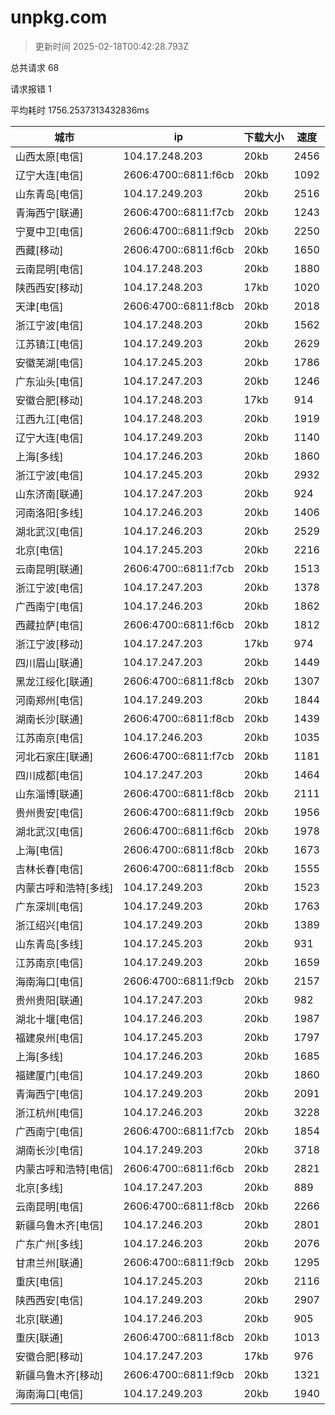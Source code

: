
  # unpkg.com

  > 更新时间 2025-02-18T00:42:28.793Z
  
  总共请求 68

  请求报错 1

  平均耗时 1756.2537313432836ms

|城市|ip|下载大小|速度|
|-----|----------|---|---|
|山西太原[电信]|104.17.248.203|20kb|2456|
|辽宁大连[电信]|2606:4700::6811:f6cb|20kb|1092|
|山东青岛[电信]|104.17.249.203|20kb|2516|
|青海西宁[联通]|2606:4700::6811:f7cb|20kb|1243|
|宁夏中卫[电信]|2606:4700::6811:f9cb|20kb|2250|
|西藏[移动]|2606:4700::6811:f6cb|20kb|1650|
|云南昆明[电信]|104.17.248.203|20kb|1880|
|陕西西安[移动]|104.17.248.203|17kb|1020|
|天津[电信]|2606:4700::6811:f8cb|20kb|2018|
|浙江宁波[电信]|104.17.248.203|20kb|1562|
|江苏镇江[电信]|104.17.249.203|20kb|2629|
|安徽芜湖[电信]|104.17.245.203|20kb|1786|
|广东汕头[电信]|104.17.247.203|20kb|1246|
|安徽合肥[移动]|104.17.248.203|17kb|914|
|江西九江[电信]|104.17.248.203|20kb|1919|
|辽宁大连[电信]|104.17.249.203|20kb|1140|
|上海[多线]|104.17.246.203|20kb|1860|
|浙江宁波[电信]|104.17.245.203|20kb|2932|
|山东济南[联通]|104.17.247.203|20kb|924|
|河南洛阳[多线]|104.17.246.203|20kb|1406|
|湖北武汉[电信]|104.17.246.203|20kb|2529|
|北京[电信]|104.17.245.203|20kb|2216|
|云南昆明[联通]|2606:4700::6811:f7cb|20kb|1513|
|浙江宁波[电信]|104.17.247.203|20kb|1378|
|广西南宁[电信]|104.17.246.203|20kb|1862|
|西藏拉萨[电信]|2606:4700::6811:f6cb|20kb|1812|
|浙江宁波[移动]|104.17.247.203|17kb|974|
|四川眉山[联通]|104.17.247.203|20kb|1449|
|黑龙江绥化[联通]|2606:4700::6811:f8cb|20kb|1307|
|河南郑州[电信]|104.17.249.203|20kb|1844|
|湖南长沙[联通]|2606:4700::6811:f8cb|20kb|1439|
|江苏南京[电信]|104.17.246.203|20kb|1035|
|河北石家庄[联通]|2606:4700::6811:f7cb|20kb|1181|
|四川成都[电信]|104.17.247.203|20kb|1464|
|山东淄博[联通]|2606:4700::6811:f8cb|20kb|2111|
|贵州贵安[电信]|2606:4700::6811:f9cb|20kb|1956|
|湖北武汉[电信]|2606:4700::6811:f6cb|20kb|1978|
|上海[电信]|2606:4700::6811:f8cb|20kb|1673|
|吉林长春[电信]|2606:4700::6811:f8cb|20kb|1555|
|内蒙古呼和浩特[多线]|104.17.249.203|20kb|1523|
|广东深圳[电信]|104.17.249.203|20kb|1763|
|浙江绍兴[电信]|104.17.249.203|20kb|1389|
|山东青岛[多线]|104.17.245.203|20kb|931|
|江苏南京[电信]|104.17.249.203|20kb|1659|
|海南海口[电信]|2606:4700::6811:f9cb|20kb|2157|
|贵州贵阳[联通]|104.17.247.203|20kb|982|
|湖北十堰[电信]|104.17.246.203|20kb|1987|
|福建泉州[电信]|104.17.245.203|20kb|1797|
|上海[多线]|104.17.246.203|20kb|1685|
|福建厦门[电信]|104.17.249.203|20kb|1860|
|青海西宁[电信]|104.17.249.203|20kb|2091|
|浙江杭州[电信]|104.17.246.203|20kb|3228|
|广西南宁[电信]|2606:4700::6811:f7cb|20kb|1854|
|湖南长沙[电信]|104.17.249.203|20kb|3718|
|内蒙古呼和浩特[电信]|2606:4700::6811:f6cb|20kb|2821|
|北京[多线]|104.17.247.203|20kb|889|
|云南昆明[电信]|2606:4700::6811:f8cb|20kb|2266|
|新疆乌鲁木齐[电信]|104.17.246.203|20kb|2801|
|广东广州[多线]|104.17.246.203|20kb|2076|
|甘肃兰州[联通]|2606:4700::6811:f9cb|20kb|1295|
|重庆[电信]|104.17.245.203|20kb|2116|
|陕西西安[电信]|104.17.249.203|20kb|2907|
|北京[联通]|104.17.246.203|20kb|905|
|重庆[联通]|2606:4700::6811:f8cb|20kb|1013|
|安徽合肥[移动]|104.17.247.203|17kb|976|
|新疆乌鲁木齐[移动]|2606:4700::6811:f9cb|20kb|1321|
|海南海口[电信]|104.17.249.203|20kb|1940|

  